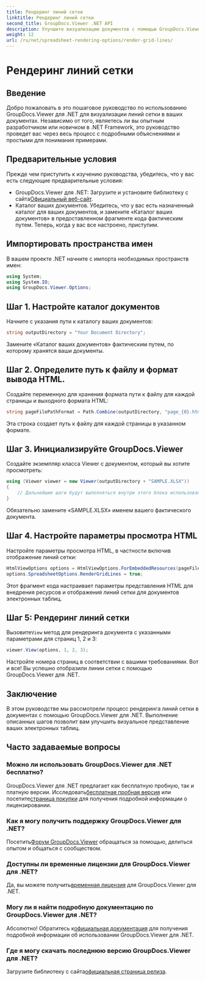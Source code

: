 ```yaml
---
title: Рендеринг линий сетки
linktitle: Рендеринг линий сетки
second_title: GroupDocs.Viewer .NET API
description: Улучшите визуализацию документов с помощью GroupDocs.Viewer для .NET. Легко визуализируйте линии сетки. Попробуйте бесплатную пробную версию прямо сейчас! #ГрупповыеДокументы #Просмотрщик
weight: 12
url: /ru/net/spreadsheet-rendering-options/render-grid-lines/
---
```


# Рендеринг линий сетки

## Введение
Добро пожаловать в это пошаговое руководство по использованию GroupDocs.Viewer для .NET для визуализации линий сетки в ваших документах. Независимо от того, являетесь ли вы опытным разработчиком или новичком в .NET Framework, это руководство проведет вас через весь процесс с подробными объяснениями и простыми для понимания примерами.
## Предварительные условия
Прежде чем приступить к изучению руководства, убедитесь, что у вас есть следующие предварительные условия:
-  GroupDocs.Viewer для .NET: Загрузите и установите библиотеку с сайта[Официальный веб-сайт](https://releases.groupdocs.com/viewer/net/).
- Каталог ваших документов. Убедитесь, что у вас есть назначенный каталог для ваших документов, и замените «Каталог ваших документов» в предоставленном фрагменте кода фактическим путем.
Теперь, когда у вас все настроено, приступим.
## Импортировать пространства имен
В вашем проекте .NET начните с импорта необходимых пространств имен:
```csharp
using System;
using System.IO;
using GroupDocs.Viewer.Options;
```
## Шаг 1. Настройте каталог документов
Начните с указания пути к каталогу ваших документов:
```csharp
string outputDirectory = "Your Document Directory";
```
Замените «Каталог ваших документов» фактическим путем, по которому хранятся ваши документы.
## Шаг 2. Определите путь к файлу и формат вывода HTML.
Создайте переменную для хранения формата пути к файлу для каждой страницы и выходного формата HTML:
```csharp
string pageFilePathFormat = Path.Combine(outputDirectory, "page_{0}.html");
```
Эта строка создает путь к файлу для каждой страницы в указанном формате.
## Шаг 3. Инициализируйте GroupDocs.Viewer
Создайте экземпляр класса Viewer с документом, который вы хотите просмотреть:
```csharp
using (Viewer viewer = new Viewer(outputDirectory + "SAMPLE.XLSX"))
{
    // Дальнейшие шаги будут выполняться внутри этого блока использования.
}
```
Обязательно замените «SAMPLE.XLSX» именем вашего фактического документа.
## Шаг 4. Настройте параметры просмотра HTML
Настройте параметры просмотра HTML, в частности включив отображение линий сетки:
```csharp
HtmlViewOptions options = HtmlViewOptions.ForEmbeddedResources(pageFilePathFormat);
options.SpreadsheetOptions.RenderGridLines = true;
```
Этот фрагмент кода настраивает параметры представления HTML для внедрения ресурсов и отображения линий сетки для документов электронных таблиц.
## Шаг 5: Рендеринг линий сетки
 Вызовите`View` метод для рендеринга документа с указанными параметрами для страниц 1, 2 и 3:
```csharp
viewer.View(options, 1, 2, 3);
```
Настройте номера страниц в соответствии с вашими требованиями.
Вот и все! Вы успешно отобразили линии сетки с помощью GroupDocs.Viewer для .NET.
## Заключение
В этом руководстве мы рассмотрели процесс рендеринга линий сетки в документах с помощью GroupDocs.Viewer для .NET. Выполнение описанных шагов позволит вам улучшить визуальное представление ваших электронных таблиц.
## Часто задаваемые вопросы
### Можно ли использовать GroupDocs.Viewer для .NET бесплатно?
 GroupDocs.Viewer для .NET предлагает как бесплатную пробную, так и платную версии. Исследовать[бесплатная пробная версия](https://releases.groupdocs.com/) или посетите[страница покупки](https://purchase.groupdocs.com/buy) для получения подробной информации о лицензировании.
### Как я могу получить поддержку GroupDocs.Viewer для .NET?
 Посетить[Форум GroupDocs.Viewer](https://forum.groupdocs.com/c/viewer/9) обращаться за помощью, делиться опытом и общаться с сообществом.
### Доступны ли временные лицензии для GroupDocs.Viewer для .NET?
 Да, вы можете получить[временная лицензия](https://purchase.groupdocs.com/temporary-license/) для GroupDocs.Viewer для .NET.
### Могу ли я найти подробную документацию по GroupDocs.Viewer для .NET?
 Абсолютно! Обратитесь к[официальная документация](https://tutorials.groupdocs.com/viewer/net/) для получения подробной информации об использовании GroupDocs.Viewer для .NET.
### Где я могу скачать последнюю версию GroupDocs.Viewer для .NET?
 Загрузите библиотеку с сайта[официальная страница релиза](https://releases.groupdocs.com/viewer/net/).